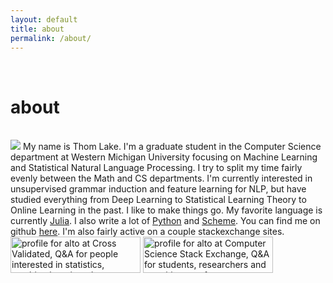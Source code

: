 ```yaml
---
layout: default
title: about
permalink: /about/
---
```

<div class="content">
<br />
<h1>about</h1>
<br />
<div class="about-me-content">
<img src="{{ site.url }}/assets/images/selfy-small.png"/>
My name is Thom Lake. I'm a graduate student in the Computer 
Science department at Western Michigan University focusing 
on Machine Learning and Statistical Natural Language Processing.
I try to split my time fairly evenly between the Math and CS departments.
I'm currently interested in unsupervised grammar induction and feature learning
for NLP, but have studied everything from Deep Learning to Statistical Learning Theory to 
Online Learning in the past. I like to make things go. 
My favorite language is currently <a href="http://julialang.org/">
Julia</a>. I also write a lot of <a href="https://www.python.org/">Python</a> and 
<a href="http://mitpress.mit.edu/sicp/">Scheme</a>. You can find me on 
github <a href="https://github.com/thomlake?tab=repositories">here</a>.
I'm also fairly active on a couple stackexchange sites. 
</div>
<a href="http://stats.stackexchange.com/users/6248/alto"><img src="http://stats.stackexchange.com/users/flair/6248.png?theme=dark" width="208" height="58" alt="profile for alto at Cross Validated, Q&amp;A for people interested in statistics, machine learning, data analysis, data mining, and data visualization" title="profile for alto at Cross Validated, Q&amp;A for people interested in statistics, machine learning, data analysis, data mining, and data visualization"></a>
<a href="http://cs.stackexchange.com/users/1918/alto"><img src="http://cs.stackexchange.com/users/flair/1918.png?theme=dark" width="208" height="58" alt="profile for alto at Computer Science Stack Exchange, Q&amp;A for students, researchers and practitioners of computer science" title="profile for alto at Computer Science Stack Exchange, Q&amp;A for students, researchers and practitioners of computer science"></a>
</div>
